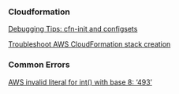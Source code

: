 ### Cloudformation 
[Debugging Tips: cfn-init and configsets](https://lono.cloud/docs/configsets/debugging/)

[Troubleshoot AWS CloudFormation stack creation](https://enterprise.arcgis.com/es/server/10.4/cloud/amazon/troubleshoot-aws.htm)

### Common Errors
[AWS invalid literal for int() with base 8: ‘493’](https://www.mcbsys.com/blog/2014/06/aws-invalid-literal-for-int-with-base-8-493/)